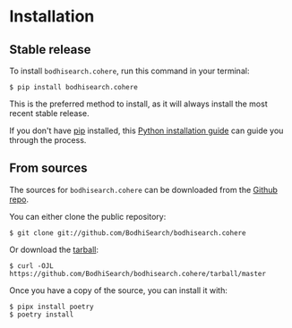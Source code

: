 # Installation

## Stable release

To install `bodhisearch.cohere`, run this command in your terminal:

```console
$ pip install bodhisearch.cohere
```

This is the preferred method to install, as it will always install the most recent stable release.

If you don't have [pip](https://pip.pypa.io) installed, this [Python installation guide](http://docs.python-guide.org/en/latest/starting/installation/) can guide
you through the process.

## From sources

The sources for `bodhisearch.cohere` can be downloaded from the [Github repo](https://github.com/BodhiSearch/bodhisearch.cohere).

You can either clone the public repository:

```console
$ git clone git://github.com/BodhiSearch/bodhisearch.cohere
```

Or download the [tarball](https://github.com/BodhiSearch/bodhisearch.cohere/tarball/master):

```console
$ curl -OJL https://github.com/BodhiSearch/bodhisearch.cohere/tarball/master
```

Once you have a copy of the source, you can install it with:

```console
$ pipx install poetry
$ poetry install
```
